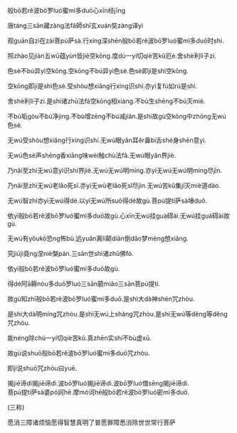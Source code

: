 
般bō若rě波bō罗luó蜜mì多duō心xīn经jīng


唐táng三sān藏zàng法fǎ師shī玄xuán奘zàng译yì


观guān自zì在zài菩pú萨sà.行xíng深shēn般bō若rě波bō罗luó蜜mì多duō时shí. 

照zhào见jiàn五wǔ蕴yùn皆jiē空kōng.度dù一yí切qiè苦kǔ厄è.舍shè利lì子zi. 

色sè不bú异yì空kōng.空kōng不bú异yì色sè.色sè即jí是shì空kōng. 

空kōng即jí是shì色sè.受shòu想xiǎng行xíng识shí.亦yì复fù如rú是shì. 

舍shè利lì子zi.是shì诸zhū法fǎ空kōng相xiàng.不bù生shēng不bú灭miè. 

不bú垢gòu不bú净jìng.不bù增zēng不bú减jiǎn.是shì故gù空kōng中zhōng无wú色sè. 

无wú受shòu想xiǎng行xíng识shí.无wú眼yǎn耳ěr鼻bí舌shé身shēn意yì. 

无wú色sè声shēng香xiāng味wèi触chù法fǎ.无wú眼yǎn界jiè. 

乃nǎi至zhì无wú意yì识shí界jiè.无wú无wú明míng.亦yì无wú无wú明míng尽jìn. 

乃nǎi至zhì无wú老lǎo死sǐ.亦yì无wú老lǎo死sǐ尽jìn.无wú苦kǔ集jí灭miè道dào. 

无wú智zhì亦yì无wú得dé.以yǐ无wú所suǒ得dé故gù.菩pú提tí萨sà埵duǒ. 

依yī般bō若rě波bō罗luó蜜mì多duō故gù.心xīn无wú挂guà碍ài.无wú挂guà碍ài故gù. 

无wú有yǒukǒ恐ng怖bù.远yuǎn离lí颠diān倒dǎo梦mèng想xiǎng. 

究jiūjì竟ng涅niè槃pán.三sān世shì诸zhū佛fó. 

依yī般bō若rě波bō罗luó蜜mì多duō故gù. 

得dé阿ā耨nòu多duō罗luó三sān藐miǎo三sān菩pú提tí. 

故gù知zhī般bō若rě波bō罗luó蜜mì多duō.是shì大dà神shén咒zhòu. 

是shì大dà明míng咒zhòu.是shì无wú上shàng咒zhòu.是shì无wú等děng等děng咒zhòu. 

能néng除chú一yí切qiè苦kǔ.真zhēn实shí不bù虚xū. 

故gù说shuō般bō若rě波bō罗luó蜜mì多duō咒zhòu.


即jí说shuō咒zhòu曰yuē.     

揭jiē谛dì揭jiē谛dì.波bō罗luó揭jiē谛dì.波bō罗luó僧sēng揭jiē谛dì.  
菩pú提tí萨sà婆pó訶hē.摩mó诃hē般bō若rě波bō罗luó密mì多duō.

(三称)     

愿消三障诸烦恼愿得智慧真明了普愿罪障悉消除世世常行菩萨
